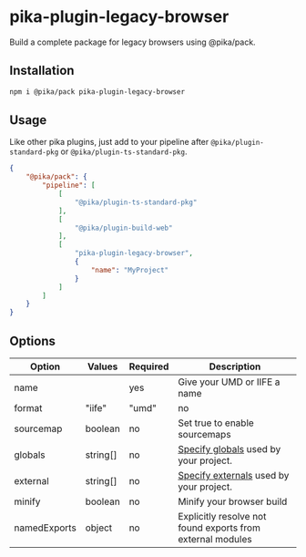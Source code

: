 # pika-plugin-legacy-browser

Build a complete package for legacy browsers using @pika/pack.

## Installation
```bash
npm i @pika/pack pika-plugin-legacy-browser
```

## Usage
Like other pika plugins, just add to your pipeline after `@pika/plugin-standard-pkg` or `@pika/plugin-ts-standard-pkg`.

```json
{
    "@pika/pack": {
        "pipeline": [
            [
                "@pika/plugin-ts-standard-pkg"
            ],
            [
                "@pika/plugin-build-web"
            ],
            [
                "pika-plugin-legacy-browser",
                {
                    "name": "MyProject"
                }
            ]
        ]
    }
}
```

## Options

| Option       | Values         | Required | Description                                                                                  |
|--------------|----------------|----------|----------------------------------------------------------------------------------------------|
| name         |                | yes      | Give your UMD or IIFE a name                                                                 |
| format       | "iife" | "umd" | no       | **Default:** "iife". Set the desired format.                                                 |
| sourcemap    | boolean        | no       | Set true to enable sourcemaps                                                                |
| globals      | string[]       | no       | [Specify globals](https://rollupjs.org/guide/en/#core-functionality) used by your project.   |
| external     | string[]       | no       | [Specify externals](https://rollupjs.org/guide/en/#core-functionality) used by your project. |
| minify       | boolean        | no       | Minify your browser build                                                                    |
| namedExports | object         | no       | Explicitly resolve not found exports from external modules                                   |